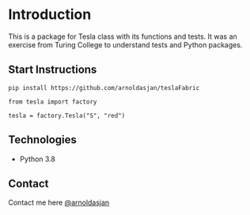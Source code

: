 # Introduction
This is a package for Tesla class with its functions and tests. It was an exercise from Turing College to understand tests and Python packages.

## Start Instructions
`pip install https://github.com/arnoldasjan/teslaFabric`

`from tesla import factory`

`tesla = factory.Tesla("S", "red")`

## Technologies
* Python 3.8

## Contact
Contact me here [@arnoldasjan](https://github.com/arnoldasjan/)